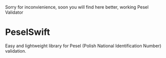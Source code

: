 Sorry for inconvienience, soon you will find here better, working Pesel Validator

# PeselSwift
Easy and lightweight library for Pesel (Polish National Identification Number) validation.
